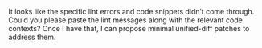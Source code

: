It looks like the specific lint errors and code snippets didn’t come through. Could you please paste the lint messages along with the relevant code contexts? Once I have that, I can propose minimal unified-diff patches to address them.